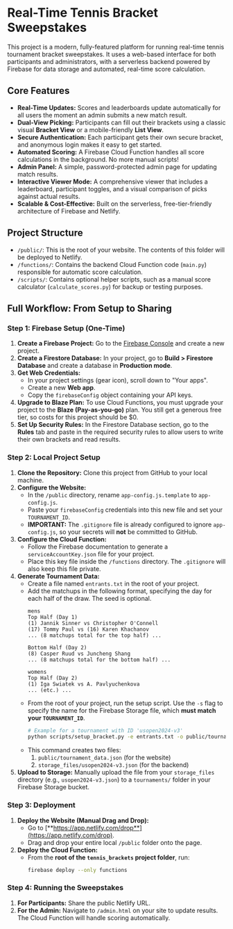 # Real-Time Tennis Bracket Sweepstakes

This project is a modern, fully-featured platform for running real-time tennis tournament bracket sweepstakes. It uses a web-based interface for both participants and administrators, with a serverless backend powered by Firebase for data storage and automated, real-time score calculation.

## Core Features

* **Real-Time Updates:** Scores and leaderboards update automatically for all users the moment an admin submits a new match result.
* **Dual-View Picking:** Participants can fill out their brackets using a classic visual **Bracket View** or a mobile-friendly **List View**.
* **Secure Authentication:** Each participant gets their own secure bracket, and anonymous login makes it easy to get started.
* **Automated Scoring:** A Firebase Cloud Function handles all score calculations in the background. No more manual scripts!
* **Admin Panel:** A simple, password-protected admin page for updating match results.
* **Interactive Viewer Mode:** A comprehensive viewer that includes a leaderboard, participant toggles, and a visual comparison of picks against actual results.
* **Scalable & Cost-Effective:** Built on the serverless, free-tier-friendly architecture of Firebase and Netlify.

## Project Structure

* `/public/`: This is the root of your website. The contents of this folder will be deployed to Netlify.
* `/functions/`: Contains the backend Cloud Function code (`main.py`) responsible for automatic score calculation.
* `/scripts/`: Contains optional helper scripts, such as a manual score calculator (`calculate_scores.py`) for backup or testing purposes.

## Full Workflow: From Setup to Sharing

### Step 1: Firebase Setup (One-Time)

1.  **Create a Firebase Project:** Go to the [Firebase Console](https://console.firebase.google.com/) and create a new project.
2.  **Create a Firestore Database:** In your project, go to **Build > Firestore Database** and create a database in **Production mode**.
3.  **Get Web Credentials:**
    * In your project settings (gear icon), scroll down to "Your apps".
    * Create a new **Web app**.
    * Copy the `firebaseConfig` object containing your API keys.
4.  **Upgrade to Blaze Plan:** To use Cloud Functions, you must upgrade your project to the **Blaze (Pay-as-you-go)** plan. You still get a generous free tier, so costs for this project should be $0.
5.  **Set Up Security Rules:** In the Firestore Database section, go to the **Rules** tab and paste in the required security rules to allow users to write their own brackets and read results.

### Step 2: Local Project Setup

1.  **Clone the Repository:** Clone this project from GitHub to your local machine.
2.  **Configure the Website:**
    * In the `/public` directory, rename `app-config.js.template` to `app-config.js`.
    * Paste your `firebaseConfig` credentials into this new file and set your `TOURNAMENT_ID`.
    * **IMPORTANT:** The `.gitignore` file is already configured to ignore `app-config.js`, so your secrets will **not** be committed to GitHub.
3.  **Configure the Cloud Function:**
    * Follow the Firebase documentation to generate a `serviceAccountKey.json` file for your project.
    * Place this key file inside the `/functions` directory. The `.gitignore` will also keep this file private.
4.  **Generate Tournament Data:**
    * Create a file named `entrants.txt` in the root of your project.
    * Add the matchups in the following format, specifying the day for each half of the draw. The seed is optional.
        ```
        mens
        Top Half (Day 1)
        (1) Jannik Sinner vs Christopher O'Connell
        (17) Tommy Paul vs (16) Karen Khachanov
        ... (8 matchups total for the top half) ...

        Bottom Half (Day 2)
        (8) Casper Ruud vs Juncheng Shang
        ... (8 matchups total for the bottom half) ...

        womens
        Top Half (Day 2)
        (1) Iga Swiatek vs A. Pavlyuchenkova
        ... (etc.) ...
        ```
    * From the root of your project, run the setup script. Use the `-s` flag to specify the name for the Firebase Storage file, which **must match your `TOURNAMENT_ID`**.
        ```bash
        # Example for a tournament with ID 'usopen2024-v3'
        python scripts/setup_bracket.py -e entrants.txt -o public/tournament_data.json -s storage_files/usopen2024-v3.json
        ```
    * This command creates two files:
        1.  `public/tournament_data.json` (for the website)
        2.  `storage_files/usopen2024-v3.json` (for the backend)
5.  **Upload to Storage:** Manually upload the file from your `storage_files` directory (e.g., `usopen2024-v3.json`) to a `tournaments/` folder in your Firebase Storage bucket.

### Step 3: Deployment

1.  **Deploy the Website (Manual Drag and Drop):**
    * Go to [**https://app.netlify.com/drop**](https://app.netlify.com/drop).
    * Drag and drop your entire local `/public` folder onto the page.
2.  **Deploy the Cloud Function:**
    * From the **root of the `tennis_brackets` project folder**, run:
        ```bash
        firebase deploy --only functions
        ```

### Step 4: Running the Sweepstakes

1.  **For Participants:** Share the public Netlify URL.
2.  **For the Admin:** Navigate to `/admin.html` on your site to update results. The Cloud Function will handle scoring automatically.
